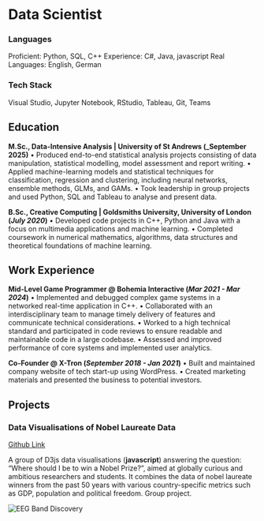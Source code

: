 # Data Scientist

### Languages
Proficient: Python, SQL, C++
Experience: C#, Java, javascript
Real Languages: English, German

### Tech Stack  
Visual Studio, Jupyter Notebook, RStudio, Tableau, Git, Teams

## Education
**M.Sc., Data-Intensive Analysis | University of St Andrews (_September 2025)**
• Produced end-to-end statistical analysis projects consisting of data manipulation, statistical modelling, model assessment and report writing.
• Applied machine-learning models and statistical techniques for classification, regression and clustering, including neural networks, ensemble methods, GLMs, and GAMs.
• Took leadership in group projects and used Python, SQL and Tableau to analyse and present data.

**B.Sc., Creative Computing | Goldsmiths University, University of London (_July 2020_)**
• Developed code projects in C++, Python and Java with a focus on multimedia applications and machine learning.
• Completed coursework in numerical mathematics, algorithms, data structures and theoretical foundations of machine learning.


## Work Experience
**Mid-Level Game Programmer @ Bohemia Interactive (_Mar 2021 - Mar 2024_)**
• Implemented and debugged complex game systems in a networked real-time application in C++.
• Collaborated with an interdisciplinary team to manage timely delivery of features and communicate technical considerations.
• Worked to a high technical standard and participated in code reviews to ensure readable and maintainable code in a large codebase.
• Assessed and improved performance of core systems and implemented user analytics.


**Co-Founder @ X-Tron (_September 2018 - Jan 2021_)**
• Built and maintained company website of tech start-up using WordPress.
• Created marketing materials and presented the business to potential investors.


## Projects

### Data Visualisations of Nobel Laureate Data
[Github Link](https://larsbrestrich.github.io/DataVisualisation_NobelLaureates/)

A group of D3js data visualisations (**javascript**) answering the question: “Where should I be to win a Nobel Prize?”, aimed at globally curious and ambitious researchers and students. It combines the data of nobel laureate winners from the past 50 years with various country-specific metrics such as GDP, population and political freedom. Group project. 

![EEG Band Discovery](/assets/img/eeg_band_discovery.jpeg)
